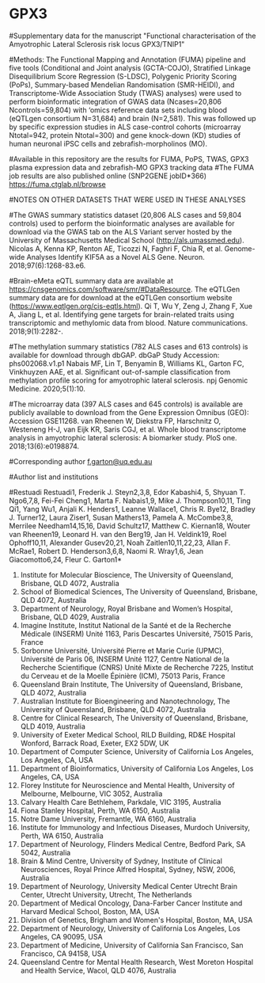 # GPX3

#Supplementary data for the manuscript "Functional characterisation of the Amyotrophic Lateral Sclerosis risk locus GPX3/TNIP1"

#Methods: The Functional Mapping and Annotation (FUMA) pipeline and five tools (Conditional and Joint analysis (GCTA-COJO), Stratified Linkage Disequilibrium Score Regression (S-LDSC), Polygenic Priority Scoring (PoPs), Summary-based Mendelian Randomisation (SMR-HEIDI), and Transcriptome-Wide Association Study (TWAS) analyses) were used to perform bioinformatic integration of GWAS data (Ncases=20,806 Ncontrols=59,804) with ‘omics reference data sets including blood (eQTLgen consortium N=31,684) and brain (N=2,581). This was followed up by specific expression studies in ALS case-control cohorts (microarray Ntotal=942, protein Ntotal=300) and gene knock-down (KD) studies of human neuronal iPSC cells and zebrafish-morpholinos (MO). 

#Available in this repository are the results for FUMA, PoPS, TWAS, GPX3 plasma expression data and zebrafish-MO GPX3 tracking data 
#The FUMA job results are also published online (SNP2GENE jobID*366) https://fuma.ctglab.nl/browse

#NOTES ON OTHER DATASETS THAT WERE USED IN THESE ANALYSES

#The GWAS summary statistics dataset (20,806 ALS cases and 59,804 controls) used to perform the bioinformatic analyses are available for download via the GWAS tab on the ALS Variant server hosted by the University of Massachusetts Medical School (http://als.umassmed.edu).
Nicolas A, Kenna KP, Renton AE, Ticozzi N, Faghri F, Chia R, et al. Genome-wide Analyses Identify KIF5A as a Novel ALS Gene. Neuron. 2018;97(6):1268-83.e6.

#Brain-eMeta eQTL summary data are available at https://cnsgenomics.com/software/smr/#DataResource. The eQTLGen summary data are for download at the eQTLGen consortium website (https://www.eqtlgen.org/cis-eqtls.html).
Qi T, Wu Y, Zeng J, Zhang F, Xue A, Jiang L, et al. Identifying gene targets for brain-related traits using transcriptomic and methylomic data from blood. Nature communications. 2018;9(1):2282-.

#The methylation summary statistics (782 ALS cases and 613 controls) is available for download through dbGAP. dbGaP Study Accession: phs002068.v1.p1
Nabais MF, Lin T, Benyamin B, Williams KL, Garton FC, Vinkhuyzen AAE, et al. Significant out-of-sample classification from methylation profile scoring for amyotrophic lateral sclerosis. npj Genomic Medicine. 2020;5(1):10.

#The microarray data (397 ALS cases and 645 controls) is available are publicly available to download from the Gene Expression Omnibus (GEO): Accession GSE11268.
van Rheenen W, Diekstra FP, Harschnitz O, Westeneng H-J, van Eijk KR, Saris CGJ, et al. Whole blood transcriptome analysis in amyotrophic lateral sclerosis: A biomarker study. PloS one. 2018;13(6):e0198874.

#Corresponding author f.garton@uq.edu.au 

#Author list and institutions

#Restuadi Restuadi1, Frederik J. Steyn2,3,8, Edor Kabashi4, 5, Shyuan T. Ngo6,7,8, Fei-Fei Cheng1, Marta F. Nabais1,9, Mike J. Thompson10,11, Ting Qi1, Yang Wu1, Anjali K. Henders1, Leanne Wallace1, Chris R. Bye12, Bradley J. Turner12, Laura Ziser1, Susan Mathers13, Pamela A. McCombe3,8, Merrilee Needham14,15,16, David Schultz17, Matthew C. Kiernan18, Wouter van Rheenen19, Leonard H. van den Berg19, Jan H. Veldink19, Roel Ophoff10,11, Alexander Gusev20,21, Noah Zaitlen10,11,22,23, Allan F. McRae1, Robert D. Henderson3,6,8, Naomi R. Wray1,6, Jean Giacomotto6,24, Fleur C. Garton1*

1. Institute for Molecular Bioscience, The University of Queensland, Brisbane, QLD 4072, Australia
2. School of Biomedical Sciences, The University of Queensland, Brisbane, QLD 4072, Australia
3. Department of Neurology, Royal Brisbane and Women’s Hospital, Brisbane, QLD 4029, Australia
4. Imagine Institute, Institut National de la Santé et de la Recherche Médicale (INSERM) Unité 1163, Paris Descartes Université, 75015 Paris, France
5. Sorbonne Université, Université Pierre et Marie Curie (UPMC), Université de Paris 06, INSERM Unité 1127, Centre National de la Recherche Scientifique (CNRS) Unité Mixte de Recherche 7225, Institut du Cerveau et de la Moelle Épinière (ICM), 75013 Paris, France
6. Queensland Brain Institute, The University of Queensland, Brisbane, QLD 4072, Australia
7. Australian Institute for Bioengineering and Nanotechnology, The University of Queensland, Brisbane, QLD 4072, Australia
8. Centre for Clinical Research, The University of Queensland, Brisbane, QLD 4019, Australia
9. University of Exeter Medical School, RILD Building, RD&E Hospital Wonford, Barrack Road, Exeter, EX2 5DW, UK
10. Department of Computer Science, University of California Los Angeles, Los Angeles, CA, USA
11. Department of Bioinformatics, University of California Los Angeles, Los Angeles, CA, USA
12. Florey Institute for Neuroscience and Mental Health, University of Melbourne, Melbourne, VIC 3052, Australia
13. Calvary Health Care Bethlehem, Parkdale, VIC 3195, Australia
14. Fiona Stanley Hospital, Perth, WA 6150, Australia
15. Notre Dame University, Fremantle, WA 6160, Australia
16. Institute for Immunology and Infectious Diseases, Murdoch University, Perth, WA 6150, Australia
17. Department of Neurology, Flinders Medical Centre, Bedford Park, SA 5042, Australia
18. Brain & Mind Centre, University of Sydney, Institute of Clinical Neurosciences, Royal Prince Alfred Hospital, Sydney, NSW, 2006, Australia
19. Department of Neurology, University Medical Center Utrecht Brain Center, Utrecht University, Utrecht, The Netherlands
20. Department of Medical Oncology, Dana-Farber Cancer Institute and Harvard Medical School, Boston, MA, USA
21. Division of Genetics, Brigham and Women's Hospital, Boston, MA, USA
22. Department of Neurology, University of California Los Angeles, Los Angeles, CA 90095, USA
23. Department of Medicine, University of California San Francisco, San Francisco, CA 94158, USA
24. Queensland Centre for Mental Health Research, West Moreton Hospital and Health Service, Wacol, QLD 4076, Australia
